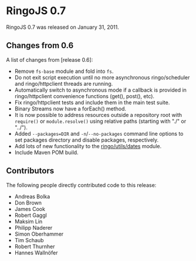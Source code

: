 # RingoJS 0.7

RingoJS 0.7 was released on January 31, 2011.

## Changes from 0.6

A list of changes from [release 0.6]:

 * Remove `fs-base` module and fold into `fs`.
 * Do not exit script execution until no more asynchronous ringo/scheduler and ringo/httpclient threads are running.
 * Automatically switch to asynchronous mode if a callback is provided in ringo/httpclient convenience functions (get(), post(), etc).
 * Fix ringo/httpclient tests and include them in the main test suite.
 * Binary Streams now have a forEach() method.
 * It is now possible to address resources outside a repository root with `require()` or `module.resolve()` using relative paths (starting with "./" or "../").
 * Added `--packages=DIR` and `-n`/`--no-packages` command line options to set packages directory and disable packages, respectively.
 * Add lots of new functionality to the [ringo/utils/dates](/api/master/ringo/utils/dates/) module.
 * Include Maven POM build.

## Contributors

The following people directly contributed code to this release:

 * Andreas Bolka
 * Don Brown
 * James Cook
 * Robert Gaggl
 * Maksim Lin
 * Philipp Naderer
 * Simon Oberhammer
 * Tim Schaub
 * Robert Thurnher
 * Hannes Wallnöfer
